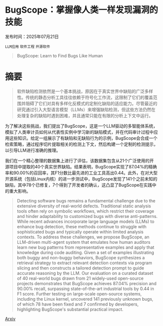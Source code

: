 # BugScope：掌握像人类一样发现漏洞的技能

发布时间：2025年07月21日

`LLM应用` `软件工程` `开源软件`

> BugScope: Learn to Find Bugs Like Human

# 摘要

> 软件缺陷检测依然是一个基本挑战，原因在于真实世界中缺陷的广泛多样性。传统的静态分析工具往往依赖于符号化工作流，这限制了它们的覆盖范围并阻碍了它们对具有多样化反模式的定制化缺陷的适应能力。尽管最近的研究通过引入大型语言模型（LLMs）来增强缺陷检测，但这些方法仍然在处理复杂的缺陷时遇到困难，并且通常只能在有限的分析上下文中运行。

为了解决这些挑战，我们提出了BugScope，这是一个LLM驱动的多智能体系统，模拟了人类审计员如何从代表性实例中学习新的缺陷模式，并在代码审计过程中应用这些知识。给定一组展示了有缺陷和无缺陷行为的示例，BugScope会合成一个检索策略，通过程序切片提取相关的检测上下文，然后构建一个定制的检测提示，以引导LLM进行准确的推理。

我们在一个精心整理的数据集上进行了评估，该数据集包含从21个广泛使用的开源项目中提取的40个真实世界缺陷。结果表明，BugScope实现了87.04%的精确率和90.00%的召回率，其F1分数比最先进的工业工具高出0.44。此外，在对大型开源系统（包括Linux内核）的进一步测试中，BugScope发现了141个之前未知的缺陷，其中78个已修复，7个得到了开发者的确认，这凸显了BugScope在实践中的重大影响。

> Detecting software bugs remains a fundamental challenge due to the extensive diversity of real-world defects. Traditional static analysis tools often rely on symbolic workflows, which restrict their coverage and hinder adaptability to customized bugs with diverse anti-patterns. While recent advances incorporate large language models (LLMs) to enhance bug detection, these methods continue to struggle with sophisticated bugs and typically operate within limited analysis contexts. To address these challenges, we propose BugScope, an LLM-driven multi-agent system that emulates how human auditors learn new bug patterns from representative examples and apply that knowledge during code auditing. Given a set of examples illustrating both buggy and non-buggy behaviors, BugScope synthesizes a retrieval strategy to extract relevant detection contexts via program slicing and then constructs a tailored detection prompt to guide accurate reasoning by the LLM. Our evaluation on a curated dataset of 40 real-world bugs drawn from 21 widely-used open-source projects demonstrates that BugScope achieves 87.04% precision and 90.00% recall, surpassing state-of-the-art industrial tools by 0.44 in F1 score. Further testing on large-scale open-source systems, including the Linux kernel, uncovered 141 previously unknown bugs, of which 78 have been fixed and 7 confirmed by developers, highlighting BugScope's substantial practical impact.

[Arxiv](https://arxiv.org/abs/2507.15671)